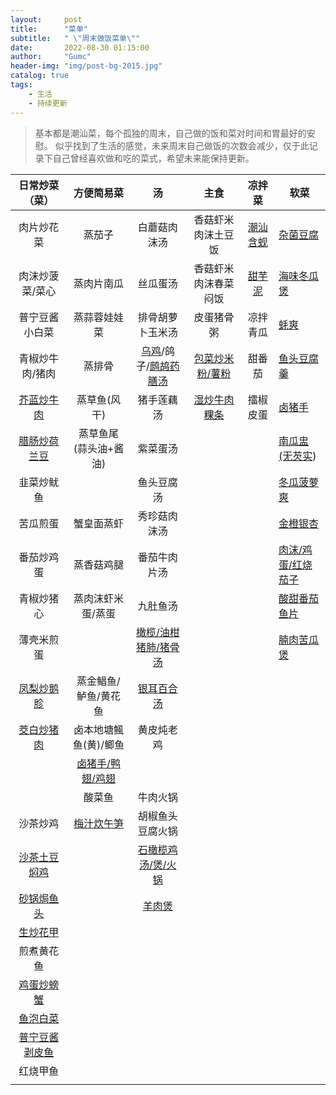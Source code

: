 ```yaml
---
layout:     post
title:      "菜单"
subtitle:   " \"周末做饭菜单\""
date:       2022-08-30 01:15:00
author:     "Gumc"
header-img: "img/post-bg-2015.jpg"
catalog: true
tags:
    - 生活
    - 持续更新
---
```

> 基本都是潮汕菜，每个孤独的周末，自己做的饭和菜对时间和胃最好的安慰。
> 似乎找到了生活的感觉，未来周末自己做饭的次数会减少，仅于此记录下自己曾经喜欢做和吃的菜式，希望未来能保持更新。

|                                                                 日常炒菜（菜）                                                                 |                                                            方便简易菜                                                            |                                                                                                                          汤                                                                                                                          |                                                                      主食                                                                      |                                                                   凉拌菜                                                                   | 软菜                                                                                                                                         |
| :--------------------------------------------------------------------------------------------------------------------------------------------: | :------------------------------------------------------------------------------------------------------------------------------: | :--------------------------------------------------------------------------------------------------------------------------------------------------------------------------------------------------------------------------------------------------: | :--------------------------------------------------------------------------------------------------------------------------------------------: | :----------------------------------------------------------------------------------------------------------------------------------------: | -------------------------------------------------------------------------------------------------------------------------------------------- |
|                                                                   肉片炒花菜                                                                   |                                                              蒸茄子                                                              |                                                                                                                     白蘑菇肉沫汤                                                                                                                     |                                                               香菇虾米肉沫土豆饭                                                               | [潮汕含蚬](https://www.bilibili.com/video/BV14G411s7UF/?spm_id_from=333.337.search-card.all.click&vd_source=d275a5754b2dab0482c8e3b3a18d1ace) | [杂菌豆腐](https://www.bilibili.com/video/BV1Ha41187yC/?spm_id_from=333.337.search-card.all.click&vd_source=d275a5754b2dab0482c8e3b3a18d1ace)   |
|                                                                肉沫炒菠菜/菜心                                                                |                                                            蒸肉片南瓜                                                            |                                                                                                                       丝瓜蛋汤                                                                                                                       |                                                              香菇虾米肉沫春菜闷饭                                                              |  [甜芋泥](https://www.bilibili.com/video/BV18m4y1f7ov/?spm_id_from=333.337.search-card.all.click&vd_source=d275a5754b2dab0482c8e3b3a18d1ace)  | [海味冬瓜煲](https://www.bilibili.com/video/BV1Je41137NA/?spm_id_from=333.999.0.0&vd_source=d275a5754b2dab0482c8e3b3a18d1ace)                   |
|                                                                 普宁豆酱小白菜                                                                 |                                                           蒸蒜蓉娃娃菜                                                           |                                                                                                                   排骨胡萝卜玉米汤                                                                                                                   |                                                                   皮蛋猪骨粥                                                                   |                                                                  凉拌青瓜                                                                  | [蚝爽](https://www.bilibili.com/video/BV1CB4y1S7Ry/?spm_id_from=333.337.search-card.all.click)                                                  |
|                                                                青椒炒牛肉/猪肉                                                                |                                                              蒸排骨                                                              | [乌鸡](https://www.bilibili.com/video/BV1g541137SU/?spm_id_from=333.999.0.0&vd_source=d275a5754b2dab0482c8e3b3a18d1ace)/鸽子/[鹧鸪药膳汤](https://www.bilibili.com/video/BV1cP411n7Df/?spm_id_from=333.999.0.0&vd_source=d275a5754b2dab0482c8e3b3a18d1ace) |                              [包菜炒米粉/薯粉](https://www.bilibili.com/video/BV1pY41177zv/?spm_id_from=333.999.0.0)                              |                                                                   甜番茄                                                                   | [鱼头豆腐羹](https://www.bilibili.com/video/BV1bL4y1Y74V/?spm_id_from=333.337.search-card.all.click&vd_source=d275a5754b2dab0482c8e3b3a18d1ace) |
|           [芥蓝炒牛肉](https://www.bilibili.com/video/BV1rv411w7s9/?spm_id_from=333.999.0.0&vd_source=d275a5754b2dab0482c8e3b3a18d1ace)           |                                                           蒸草鱼(风干)                                                           |                                                                                                                      猪手莲藕汤                                                                                                                      | [湿炒牛肉粿条](https://www.bilibili.com/video/BV1Pe411W7Mc/?spm_id_from=333.337.search-card.all.click&vd_source=d275a5754b2dab0482c8e3b3a18d1ace) |                                                                  擂椒皮蛋                                                                  | [卤猪手](https://www.bilibili.com/video/BV1h741127xb/?spm_id_from=333.999.0.0&vd_source=d275a5754b2dab0482c8e3b3a18d1ace)                       |
|                               [腊肠炒荷兰豆](https://www.bilibili.com/video/BV1sK4y1n7Ss/?spm_id_from=333.999.0.0)                               |                                                      蒸草鱼尾(蒜头油+酱油)                                                      |                                                                                                                       紫菜蛋汤                                                                                                                       |                                                                                                                                                |                                                                                                                                            | [南瓜盅(无芡实](https://www.bilibili.com/video/BV1qz411b7v9/?spm_id_from=333.999.0.0&vd_source=d275a5754b2dab0482c8e3b3a18d1ace))               |
|                                                                   韭菜炒鱿鱼                                                                   |                                                                                                                                  |                                                                                                                      鱼头豆腐汤                                                                                                                      |                                                                                                                                                |                                                                                                                                            | [冬瓜菠萝爽](https://www.bilibili.com/video/BV12U4y157Zo/?spm_id_from=333.999.0.0&vd_source=d275a5754b2dab0482c8e3b3a18d1ace)                   |
|                                                                    苦瓜煎蛋                                                                    |                                                            蟹皇面蒸虾                                                            |                                                                                                                     秀珍菇肉沫汤                                                                                                                     |                                                                                                                                                |                                                                                                                                            | [金橙银杏](https://www.bilibili.com/video/BV1C3411d7bK/?spm_id_from=333.999.0.0&vd_source=d275a5754b2dab0482c8e3b3a18d1ace)                     |
|                                                                   番茄炒鸡蛋                                                                   |                                                            蒸香菇鸡腿                                                            |                                                                                                                     番茄牛肉片汤                                                                                                                     |                                                                                                                                                |                                                                                                                                            | [肉沫/鸡蛋/红烧茄子](https://www.bilibili.com/video/BV1qU4y1R71m/?spm_id_from=333.999.0.0&vd_source=d275a5754b2dab0482c8e3b3a18d1ace)           |
|                                                                   青椒炒猪心                                                                   |                                                        蒸肉沫虾米蛋/蒸蛋                                                        |                                                                                                                       九肚鱼汤                                                                                                                       |                                                                                                                                                |                                                                                                                                            | [酸甜番茄鱼片]()                                                                                                                                |
|                                                                   薄壳米煎蛋                                                                   |                                                                                                                                  |                                                                              [橄榄/油柑猪肺/猪骨汤](https://www.bilibili.com/video/BV1Wr4y1v7vh/?spm_id_from=333.999.0.0)                                                                              |                                                                                                                                                |                                                                                                                                            | [腩肉苦瓜煲](https://www.bilibili.com/video/BV1aC4y1h7uc/?spm_id_from=333.999.0.0&vd_source=f355063fe070b37905b1cec42ccf5c6c)                   |
|           [凤梨炒鹅胗](https://www.bilibili.com/video/BV18F411M7WW/?spm_id_from=333.999.0.0&vd_source=d275a5754b2dab0482c8e3b3a18d1ace)           |                                                       蒸金鲳鱼/鲈鱼/黄花鱼                                                       |                                                                                 [银耳百合汤](https://space.bilibili.com/504143546/channel/collectiondetail?sid=798440)                                                                                 |                                                                                                                                                |                                                                                                                                            |                                                                                                                                              |
|           [茭白炒猪肉](https://www.bilibili.com/video/BV11q4y1v7CL/?spm_id_from=333.999.0.0&vd_source=d275a5754b2dab0482c8e3b3a18d1ace)           |                                                      卤本地塘鲺鱼(黄)/鲫鱼                                                      |                                                                                                                      黄皮炖老鸡                                                                                                                      |                                                                                                                                                |                                                                                                                                            |                                                                                                                                              |
|                                                                                                                                                | [卤猪手/鸭翅/鸡翅](https://www.bilibili.com/video/BV1h741127xb/?spm_id_from=333.999.0.0&vd_source=d275a5754b2dab0482c8e3b3a18d1ace) |                                                                                                                                                                                                                                                      |                                                                                                                                                |                                                                                                                                            |                                                                                                                                              |
|                                                                                                                                                |                                                              酸菜鱼                                                              |                                                                                                                       牛肉火锅                                                                                                                       |                                                                                                                                                |                                                                                                                                            |                                                                                                                                              |
|                                                                    沙茶炒鸡                                                                    |    [梅汁炊午笋](https://www.bilibili.com/video/BV1pf4y1Y79J/?spm_id_from=333.999.0.0&vd_source=d275a5754b2dab0482c8e3b3a18d1ace)    |                                                                                                                   胡椒鱼头豆腐火锅                                                                                                                   |                                                                                                                                                |                                                                                                                                            |                                                                                                                                              |
| [沙茶土豆焖鸡](https://www.bilibili.com/video/BV1FY411N7Xi/?spm_id_from=333.337.search-card.all.click&vd_source=d275a5754b2dab0482c8e3b3a18d1ace) |                                                                                                                                  |                                                          [石橄榄鸡汤/煲/火锅](https://www.bilibili.com/video/BV1h54y1d7Ah/?spm_id_from=333.999.0.0&vd_source=d275a5754b2dab0482c8e3b3a18d1ace)                                                          |                                                                                                                                                |                                                                                                                                            |                                                                                                                                              |
|                       [砂锅焗鱼头](https://www.bilibili.com/video/BV135411R74P/?spm_id_from=333.337.search-card.all.click)                       |                                                                                                                                  |                                                                [羊肉煲](https://www.bilibili.com/video/BV1Yq4y127fU/?spm_id_from=333.999.0.0&vd_source=d275a5754b2dab0482c8e3b3a18d1ace)                                                                |                                                                                                                                                |                                                                                                                                            |                                                                                                                                              |
|   [生炒花甲](https://www.bilibili.com/video/BV11U4y1b7yp/?spm_id_from=333.337.search-card.all.click&vd_source=d275a5754b2dab0482c8e3b3a18d1ace)   |                                                                                                                                  |                                                                                                                                                                                                                                                      |                                                                                                                                                |                                                                                                                                            |                                                                                                                                              |
|                                                                   煎煮黄花鱼                                                                   |                                                                                                                                  |                                                                                                                                                                                                                                                      |                                                                                                                                                |                                                                                                                                            |                                                                                                                                              |
|           [鸡蛋炒螃蟹](https://www.bilibili.com/video/BV1KP411N7Kn/?spm_id_from=333.999.0.0&vd_source=d275a5754b2dab0482c8e3b3a18d1ace)           |                                                                                                                                  |                                                                                                                                                                                                                                                      |                                                                                                                                                |                                                                                                                                            |                                                                                                                                              |
|   [鱼泡白菜](https://www.bilibili.com/video/BV1wr4y1y7L3/?spm_id_from=333.337.search-card.all.click&vd_source=d275a5754b2dab0482c8e3b3a18d1ace)   |                                                                                                                                  |                                                                                                                                                                                                                                                      |                                                                                                                                                |                                                                                                                                            |                                                                                                                                              |
|         [普宁豆酱剥皮鱼](https://www.bilibili.com/video/BV1pv411K7n9/?spm_id_from=333.999.0.0&vd_source=d275a5754b2dab0482c8e3b3a18d1ace)         |                                                                                                                                  |                                                                                                                                                                                                                                                      |                                                                                                                                                |                                                                                                                                            |                                                                                                                                              |
|                                                                    红烧甲鱼                                                                    |                                                                                                                                  |                                                                                                                                                                                                                                                      |                                                                                                                                                |                                                                                                                                            |                                                                                                                                              |
|                                                                                                                                                |                                                                                                                                  |                                                                                                                                                                                                                                                      |                                                                                                                                                |                                                                                                                                            |                                                                                                                                              |
